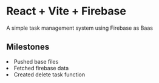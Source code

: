 # React + Vite + Firebase

A simple task management system using Firebase as Baas <br>

## Milestones
<li> Pushed base files </li>
<li> Fetched firebase data </li>
<li> Created delete task function </li>

